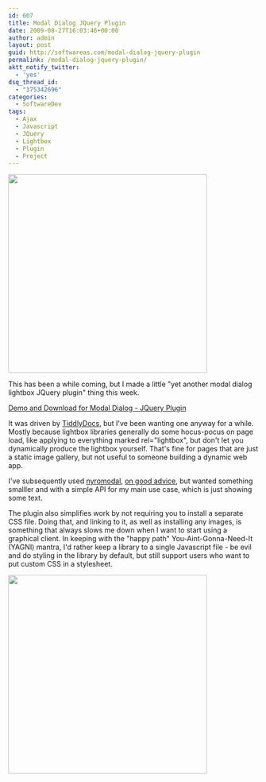 ```yaml
---
id: 607
title: Modal Dialog JQuery Plugin
date: 2009-08-27T16:03:46+00:00
author: admin
layout: post
guid: http://softwareas.com/modal-dialog-jquery-plugin
permalink: /modal-dialog-jquery-plugin/
aktt_notify_twitter:
  - 'yes'
dsq_thread_id:
  - "375342696"
categories:
  - SoftwareDev
tags:
  - Ajax
  - Javascript
  - JQuery
  - Lightbox
  - Plugin
  - Project
---
```

<a href="http://twitter.com/mahemoff/status/1640629729"><img style="width:400px;" src="http://img.skitch.com/20090827-fd8efw4bp1bp8b85y84t93d9tf.jpg" /></a>

This has been a while coming, but I made a little "yet another modal dialog lightbox JQuery plugin" thing this week.

<a href="http://project.mahemoff.com/modal/">Demo and Download for Modal Dialog - JQuery Plugin</a>

It was driven by <a href="http://tiddlydocs.com">TiddlyDocs</a>, but I've been wanting one anyway for a while. Mostly because lightbox libraries generally do some hocus-pocus on page load, like applying to everything marked rel="lightbox", but don't let you dynamically produce the lightbox yourself. That's fine for pages that are just a static image gallery, but not useful to someone building a dynamic web app.

I've subsequently used <a href="nyromodal.nyrodev.com/">nyromodal</a>, <a href="http://twitter.com/mahemoff/statuses/1647793685">on good advice</a>, but wanted something smalller and with a simple API for my main use case, which is just showing some text.

The plugin also simplifies work by not requiring you to install a separate CSS file. Doing that, and linking to it, as well as installing any images, is something that always slows me down when I want to start using a graphical client. In keeping with the "happy path" You-Aint-Gonna-Need-It (YAGNI) mantra, I'd rather keep a library to a single Javascript file - be evil and do styling in the library by default, but still support users who want to put custom CSS in a stylesheet.

<img style="width:400px;" src="http://img.skitch.com/20090827-qqk7a963e6f3j758fntauu7nh2.jpg" />